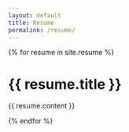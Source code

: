 ```yaml
---
layout: default
title: Resume
permalink: /resume/
---
```



{% for resume in site.resume %}
  <div class="">
    <div class="">
      <h1 class="page-header">{{ resume.title }}</h1>
      <p class="">{{ resume.content }}</p>
    </div>
  </div>
{% endfor %}